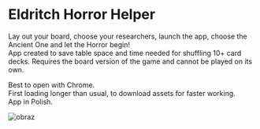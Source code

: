 # Eldritch Horror Helper

Lay out your board, choose your researchers, launch the app, choose the Ancient One and let the Horror begin! <br>
App created to save table space and time needed for shuffling 10+ card decks. 
Requires the board version of the game and cannot be played on its own. 



Best to open with Chrome. <br>
First loading longer than usual, to download assets for faster working.<br>
App in Polish. <br>

![obraz](https://github.com/KacperNarwojsz/Eldritch_Horror/assets/125887984/572c9cbc-135f-4787-84eb-e3f5b58c95f4)



